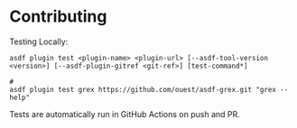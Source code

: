 # Contributing

Testing Locally:

```shell
asdf plugin test <plugin-name> <plugin-url> [--asdf-tool-version <version>] [--asdf-plugin-gitref <git-ref>] [test-command*]

#
asdf plugin test grex https://github.com/ouest/asdf-grex.git "grex --help"
```

Tests are automatically run in GitHub Actions on push and PR.
